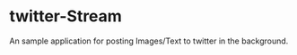 twitter-Stream
==============

An sample application for posting Images/Text to twitter in the background.
